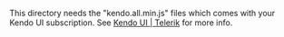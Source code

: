 This directory needs the "kendo.all.min.js" files which comes with your Kendo UI subscription. See [Kendo UI | Telerik](http://www.kendoui.com) for more info.